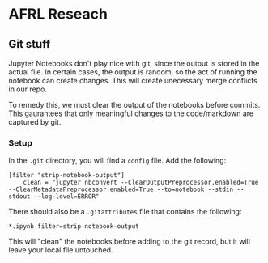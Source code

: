 # AFRL Reseach

## Git stuff

Jupyter Notebooks don't play nice with git, since the output is stored in the actual file. In certain cases, the output is random, so the act of running the notebook can create changes. This will create unecessary merge conflicts in our repo.

To remedy this, we must clear the output of the notebooks before commits. This gaurantees that only meaningful changes to the code/markdown are captured by git. 

### Setup

In the `.git` directory, you will find a `config` file. Add the following:
```
[filter "strip-notebook-output"]
	clean = "jupyter nbconvert --ClearOutputPreprocessor.enabled=True --ClearMetadataPreprocessor.enabled=True --to=notebook --stdin --stdout --log-level=ERROR"
```

There should also be a `.gitattributes` file that contains the following:
```
*.ipynb filter=strip-notebook-output
```

This will "clean" the notebooks before adding to the git record, but it will leave your local file untouched. 